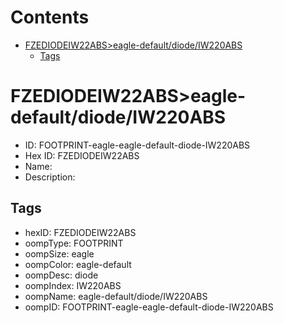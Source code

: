 



Contents
========

* [FZEDIODEIW22ABS>eagle-default/diode/IW220ABS](#fzediodeiw22abseagle-defaultdiodeiw220abs)
	* [Tags](#tags)

# FZEDIODEIW22ABS>eagle-default/diode/IW220ABS

- ID: FOOTPRINT-eagle-eagle-default-diode-IW220ABS
- Hex ID: FZEDIODEIW22ABS
- Name: 
- Description: 

## Tags

- hexID: FZEDIODEIW22ABS
- oompType: FOOTPRINT
- oompSize: eagle
- oompColor: eagle-default
- oompDesc: diode
- oompIndex: IW220ABS
- oompName: eagle-default/diode/IW220ABS
- oompID: FOOTPRINT-eagle-eagle-default-diode-IW220ABS
